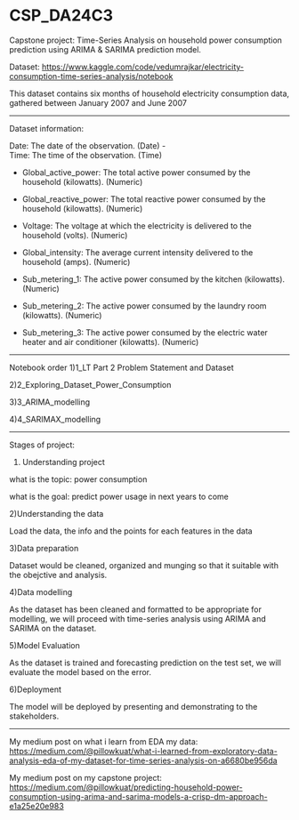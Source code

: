 # CSP_DA24C3 

Capstone project: Time-Series Analysis on household power consumption prediction using ARIMA & SARIMA prediction model.

Dataset: https://www.kaggle.com/code/vedumrajkar/electricity-consumption-time-series-analysis/notebook

This dataset contains six months of household electricity consumption data, gathered between January 2007 and June 2007

-----------------------------

Dataset information:

Date: The date of the observation. (Date)   -    
Time: The time of the observation. (Time)

- Global_active_power: The total active power consumed by the household (kilowatts). (Numeric)

- Global_reactive_power: The total reactive power consumed by the household (kilowatts). (Numeric)

- Voltage: The voltage at which the electricity is delivered to the household (volts). (Numeric)

- Global_intensity: The average current intensity delivered to the household (amps). (Numeric)
- Sub_metering_1: The active power consumed by the kitchen (kilowatts). (Numeric)

- Sub_metering_2: The active power consumed by the laundry room (kilowatts). (Numeric)

- Sub_metering_3: The active power consumed by the electric water heater and air conditioner (kilowatts). (Numeric)

-----------------------------

Notebook order
1)1_LT Part 2 Problem Statement and Dataset

2)2_Exploring_Dataset_Power_Consumption

3)3_ARIMA_modelling

4)4_SARIMAX_modelling

-----------------------------

Stages of project:

1) Understanding project

what is the topic: power consumption  
                     
what is the goal: predict power usage in next years to come

2)Understanding the data

Load the data, the info and the points for each features in the data

3)Data preparation

Dataset would be cleaned, organized and munging so that it suitable with the obejctive and analysis.

4)Data modelling

As the dataset has been cleaned and formatted to be appropriate for modelling, we will proceed with time-series analysis using ARIMA and SARIMA on the dataset.

5)Model Evaluation

As the dataset is trained and forecasting prediction on the test set, we will evaluate the model based on the error.

6)Deployment

The model will be deployed by presenting and demonstrating to the stakeholders.

-----------------------------

My medium post on what i learn from EDA my data:
https://medium.com/@pillowkuat/what-i-learned-from-exploratory-data-analysis-eda-of-my-dataset-for-time-series-analysis-on-a6680be956da

My medium post on my capstone project: https://medium.com/@pillowkuat/predicting-household-power-consumption-using-arima-and-sarima-models-a-crisp-dm-approach-e1a25e20e983



